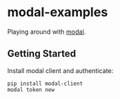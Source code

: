 # modal-examples

Playing around with [modal](https://modal.com).

## Getting Started

Install modal client and authenticate:

```
pip install modal-client
modal token new
```
